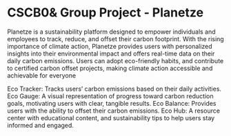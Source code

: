 # CSCB0& Group Project - Planetze
Planetze is a sustainability platform designed to empower individuals and employees to track, reduce, and offset their carbon footprint. With the rising importance of climate action, Planetze provides users with personalized insights into their environmental impact and offers real-time data on their daily carbon emissions. Users can adopt eco-friendly habits, and contribute to certified carbon offset projects, making climate action accessible and achievable for everyone

Eco Tracker: Tracks users’ carbon emissions based on their daily activities.
Eco Gauge: A visual representation of progress toward carbon reduction goals, motivating users with clear, tangible results.
Eco Balance: Provides users with the ability to offset their carbon emissions.
Eco Hub: A resource center with educational content, and sustainability tips to help users stay informed and engaged.
